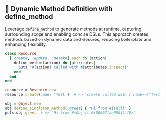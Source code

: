 ## 🎯 Dynamic Method Definition with define_method
Leverage `define_method` to generate methods at runtime, capturing surrounding scope and enabling concise DSLs. This approach creates methods based on dynamic data and closures, reducing boilerplate and enhancing flexibility.

```ruby
class Resource
  [:create, :update, :delete].each do |action|
    define_method(action) do |attributes|
      puts "#{action} called with #{attributes.inspect}"
    end
  end
end

resource = Resource.new
resource.create(name: 'Test')  # => "create called with {:name=>\"Test\"}"
```

```ruby
obj = Object.new
obj.define_singleton_method(:greet) { "Hi from #{self}" }
puts obj.greet  # => "Hi from #<Object:0x00007fae98839c40>"
```